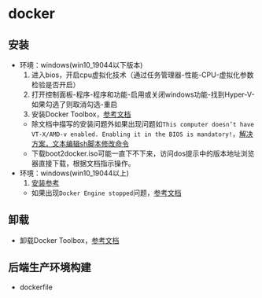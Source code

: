 # docker
## 安装
* 环境：windows(win10_19044以下版本)
  1. 进入bios，开启cpu虚拟化技术（通过任务管理器-性能-CPU-虚拟化参数检验是否开启）
  2. 打开控制面板-程序-程序和功能-启用或关闭windows功能-找到Hyper-V-如果勾选了则取消勾选-重启
  3. 安装Docker Toolbox，[参考文档](https://blog.csdn.net/yangxiao_hui/article/details/107504733)
    * 除文档中描写的安装问题外如果出现问题如`This computer doesn’t have VT-X/AMD-v enabled. Enabling it in the BIOS is mandatory!`，[解决方案，文本编辑sh脚本修改命令](https://blog.csdn.net/yunhuaikong/article/details/133956112)
    * 下载boot2docker.iso可能一直下不下来，访问dos提示中的版本地址浏览器直接下载，根据文档指示操作。
* 环境：windows(win10_19044以上)
  1. [安装参考](https://blog.csdn.net/GoodburghCottage/article/details/131413312)
    * 如果出现`Docker Engine stopped`问题，[参考文档](https://blog.csdn.net/cplvfx/article/details/138033592)
## 卸载
* 卸载Docker Toolbox，[参考文档](https://blog.csdn.net/wang465745776/article/details/80143054)
## 后端生产环境构建
* dockerfile 